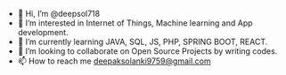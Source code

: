 - 👋 Hi, I’m @deepsol718
- 👀 I’m interested in Internet of Things, Machine learning and App development.
- 🌱 I’m currently learning JAVA, SQL, JS, PHP, SPRING BOOT, REACT.
- 💞️ I’m looking to collaborate on Open Source Projects by writing codes.
- 📫 How to reach me deepaksolanki9759@gmail.com

<!---
deepsol718/deepsol718 is a ✨ special ✨ repository because its `README.md` (this file) appears on your GitHub profile.
You can click the Preview link to take a look at your changes.
--->
